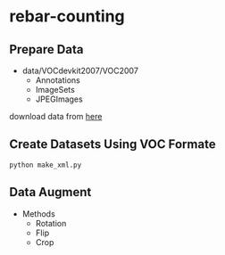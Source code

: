# rebar-counting


## Prepare Data
	
- data/VOCdevkit2007/VOC2007
	- Annotations
	- ImageSets
	- JPEGImages
	
download data from [here](https://pan.baidu.com/s/1NxACM1coAXthmXizXKyhow?errno=0&errmsg=Auth%20Login%20Sucess&&bduss=&ssnerror=0&traceid=#list/path=%2Fgithub%2Fpublic%2Frebar-counting&parentPath=%2Fgithub/VOCdevkit.zip)

## Create Datasets Using VOC Formate
```
python make_xml.py
```

## Data Augment
- Methods
	- Rotation
	- Flip
	- Crop